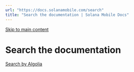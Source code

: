 ```yaml
---
url: "https://docs.solanamobile.com/search"
title: "Search the documentation | Solana Mobile Docs"
---
```


[Skip to main content](https://docs.solanamobile.com/search#__docusaurus_skipToContent_fallback)

# Search the documentation

[Search by Algolia](https://www.algolia.com/)